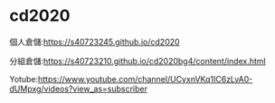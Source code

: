 # cd2020
個人倉儲:https://s40723245.github.io/cd2020

分組倉儲:https://s40723210.github.io/cd2020bg4/content/index.html

Yotube:https://www.youtube.com/channel/UCyxnVKq1IC6zLvA0-dUMpxg/videos?view_as=subscriber
